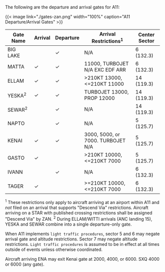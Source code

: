 ---
---
The following are the departure and arrival gates for A11:

{{< image link="./gates-zan.png" width="100%" caption="A11 Departure/Arrival Gates" >}}

| Gate Name | Arrival | Departure | Arrival Restrictions<sup>1</sup> | Center Sector |
| --------- | ------- | --------- | -------------------- | ----------- |
| BIG LAKE |   | ✓ | N/A | 6 (132.3) |
| MATTA | ✓ | ✓ | 11000, TURBOJET N/A EXC EDF ARR | 6 (132.3) |
| ELLAM | ✓ | ✓ | >210KT 13000, <=210KT 11000 | 14 (119.3) |
| YESKA<sup>2</sup> | ✓ | ✓ | TURBOJET 13000, PROP 12000 | 14 (119.3) |
| SEWAR<sup>2</sup> |   | ✓ | N/A | 14 (119.3) |
| NAPTO |   | ✓ | N/A | 5 (125.7) |
| KENAI | ✓ | ✓ | 3000, 5000, or 7000. TURBOJET N/A | 5 (125.7) |
| GASTO | ✓ |   | >210KT 10000, <=210KT 7000 | 5 (125.7) |
| IVANN |   | ✓ | N/A | 6 (132.3) |
| TAGER | ✓ |   | >=210KT 10000, <=210KT 7000 | 6 (132.3) |

<sup>1</sup> These restrictions only apply to aircraft arriving at an airport within A11 and _not_ filed on an arrival that supports "Descend Via" restrictions. Aircraft arriving on a STAR with published
crossing restrictions shall be assigned "Descend Via" by ZAN.
<sup>2</sup> During ELLAM/WITTI arrivals (ANC landing 15), YESKA and SEWAR combine into a single departure-only gate.

When A11 implements `light traffic procedures`, sector 5 and 6 may negate arrival gate and altitude restrictions. Sector 7 may negate altitude restrictions. `Light traffic procedures` is assumed
to be in effect at all times outside of events unless otherwise coordinated.

Aircraft arriving ENA may exit Kenai gate at 2000, 4000, or 6000. SXQ 4000 or 6000 (any gate).
